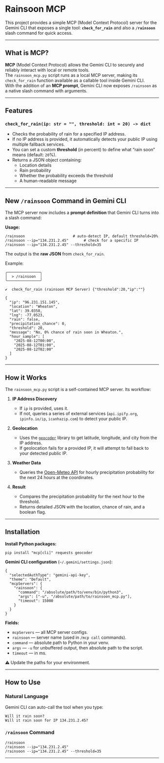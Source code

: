 # Rainsoon MCP

This project provides a simple MCP (Model Context Protocol) server for the Gemini CLI that exposes a single tool: **`check_for_rain`** and also a **`/rainsoon`** slash command for quick access.

---

## What is MCP?

**MCP** (Model Context Protocol) allows the Gemini CLI to securely and reliably interact with local or remote tools.  
The `rainsoon_mcp.py` script runs as a local MCP server, making its `check_for_rain` function available as a callable tool inside Gemini CLI.  
With the addition of an **MCP prompt**, Gemini CLI now exposes `/rainsoon` as a native slash command with arguments.

---

## Features

### `check_for_rain(ip: str = "", threshold: int = 20) -> dict`

- Checks the probability of rain for a specified IP address.
- If no IP address is provided, it automatically detects your public IP using multiple fallback services.
- You can set a custom **threshold** (in percent) to define what “rain soon” means (default: `20`%).
- Returns a JSON object containing:
  - Location details
  - Rain probability
  - Whether the probability exceeds the threshold
  - A human-readable message

---

## New `/rainsoon` Command in Gemini CLI

The MCP server now includes a **prompt definition** that Gemini CLI turns into a slash command:

**Usage:**

```
/rainsoon                      # auto-detect IP, default threshold=20%
/rainsoon --ip="134.231.2.45"       # check for a specific IP
/rainsoon --ip="134.231.2.45" --threshold=35
```

The output is the **raw JSON** from `check_for_rain`.

Example:

```
╭───────────────╮
│  > /rainsoon  │
╰───────────────╯

✔  check_for_rain (rainsoon MCP Server) {"threshold":20,"ip":""}

{
  "ip": "96.231.151.145",
  "location": "Wheaton",
  "lat": 39.0358,
  "lng": -77.0523,
  "rain": false,
  "precipitation_chance": 0,
  "threshold": 20,
  "message": "No, 0% chance of rain soon in Wheaton.",
  "hour_sample": [
    "2025-08-12T00:00",
    "2025-08-12T01:00",
    "2025-08-12T02:00"
  ]
}
```

---

## How it Works

The `rainsoon_mcp.py` script is a self-contained MCP server. Its workflow:

1. **IP Address Discovery**
   - If `ip` is provided, uses it.
   - If not, queries a series of external services (`api.ipify.org`, `ipinfo.io/ip`, `icanhazip.com`) to detect your public IP.

2. **Geolocation**
   - Uses the [`geocoder`](https://geocoder.readthedocs.io/) library to get latitude, longitude, and city from the IP address.
   - If geolocation fails for a provided IP, it will attempt to fall back to your detected public IP.

3. **Weather Data**
   - Queries the [Open-Meteo API](https://open-meteo.com/) for hourly precipitation probability for the next 24 hours at the coordinates.

4. **Result**
   - Compares the precipitation probability for the next hour to the threshold.
   - Returns detailed JSON with the location, chance of rain, and a boolean flag.

---

## Installation

**Install Python packages:**

```
pip install "mcp[cli]" requests geocoder
```

**Gemini CLI configuration** (`~/.gemini/settings.json`):

```
{
  "selectedAuthType": "gemini-api-key",
  "theme": "Default",
  "mcpServers": {
    "rainsoon": {
      "command": "/absolute/path/to/venv/bin/python3",
      "args": ["-u", "/absolute/path/to/rainsoon_mcp.py"],
      "timeout": 15000
    }
  }
}
```

**Fields:**

- `mcpServers` — all MCP server configs.
- `rainsoon` — server name (used in `/mcp call` commands).
- `command` — absolute path to Python in your venv.
- `args` — `-u` for unbuffered output, then absolute path to the script.
- `timeout` — in ms.

⚠ Update the paths for your environment.

---

## How to Use

### Natural Language
Gemini CLI can auto-call the tool when you type:

```
Will it rain soon?
Will it rain soon for IP 134.231.2.45?
```

### `/rainsoon` Command

```
/rainsoon
/rainsoon --ip="134.231.2.45"
/rainsoon --ip="134.231.2.45" --threshold=35
```

---